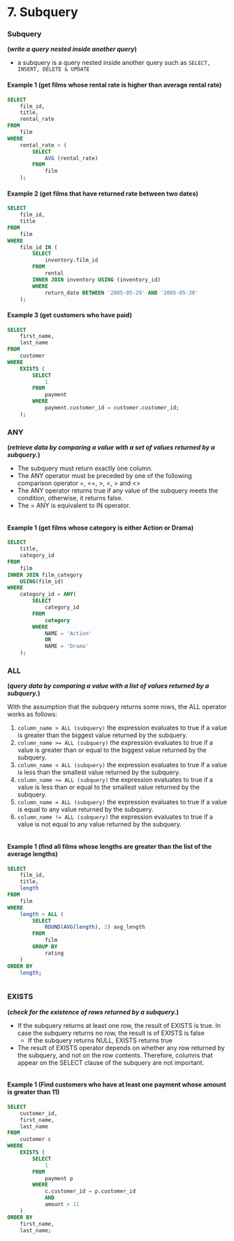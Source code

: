 # 7. Subquery

### Subquery

**(**_**write a query nested inside another query**_**)**

* a subquery is a query nested inside another query such as `SELECT, INSERT, DELETE & UPDATE`

#### Example 1 (get films whose rental rate is higher than average rental rate)

```sql
SELECT
	film_id,
	title,
	rental_rate
FROM
	film
WHERE
	rental_rate > (
		SELECT
			AVG (rental_rate)
		FROM
			film
	);
```

#### Example 2 (get films that have returned rate between two dates)

```sql
SELECT
	film_id,
	title
FROM
	film
WHERE
	film_id IN (
		SELECT
			inventory.film_id
		FROM
			rental
		INNER JOIN inventory USING (inventory_id)
		WHERE
			return_date BETWEEN '2005-05-29' AND '2005-05-30'
	);
```

#### Example 3 (get customers who have paid)

```sql
SELECT
	first_name,
	last_name
FROM
	customer
WHERE
	EXISTS (
		SELECT
			1
		FROM
			payment
		WHERE
			payment.customer_id = customer.customer_id;
	);
```



### ANY

**(**_**retrieve data by comparing a value with a set of values returned by a subquery.**_**)**

* The subquery must return exactly one column.
* The ANY operator must be preceded by one of the following comparison operator =, <=, >, <, > and <>
* The ANY operator returns true if any value of the subquery meets the condition, otherwise, it returns false.
* The = ANY is equivalent to IN operator.

<figure><img src="../../../../.gitbook/assets/image (96).png" alt=""><figcaption></figcaption></figure>

#### Example 1 (get films whose category is either Action or Drama)

```sql
SELECT
	title,
	category_id
FROM
	film
INNER JOIN film_category
	USING(film_id)
WHERE
	category_id = ANY(
		SELECT
			category_id
		FROM
			category
		WHERE
			NAME = 'Action'
			OR
			NAME = 'Drama'
	);
```



### ALL

**(**_**query data by comparing a value with a list of values returned by a subquery.**_**)**

With the assumption that the subquery returns some rows, the ALL operator works as follows:

1. `column_name > ALL (subquery)` the expression evaluates to true if a value is greater than the biggest value returned by the subquery.
2. `column_name >= ALL (subquery)` the expression evaluates to true if a value is greater than or equal to the biggest value returned by the subquery.
3. `column_name < ALL (subquery)` the expression evaluates to true if a value is less than the smallest value returned by the subquery.
4. `column_name <= ALL (subquery)` the expression evaluates to true if a value is less than or equal to the smallest value returned by the subquery.
5. `column_name = ALL (subquery)` the expression evaluates to true if a value is equal to any value returned by the subquery.
6. `column_name != ALL (subquery)` the expression evaluates to true if a value is not equal to any value returned by the subquery.

<figure><img src="../../../../.gitbook/assets/image (104).png" alt=""><figcaption></figcaption></figure>

#### Example 1 (find all films whose lengths are greater than the list of the average lengths)

```sql
SELECT
	film_id,
	title,
	length
FROM
	film
WHERE
	length > ALL (
		SELECT
			ROUND(AVG(length), 2) avg_length
		FROM
			film
		GROUP BY
			rating
	)
ORDER BY
	length;
```

<figure><img src="../../../../.gitbook/assets/image (93).png" alt=""><figcaption></figcaption></figure>

### EXISTS

**(**_**check for the existence of rows returned by a subquery.**_**)**

* If the subquery returns at least one row, the result of EXISTS is true. In case the subquery returns no row, the result is of EXISTS is false
  * If the subquery returns NULL, EXISTS returns true
* The result of EXISTS operator depends on whether any row returned by the subquery, and not on the row contents. Therefore, columns that appear on the SELECT clause of the subquery are not important.

<figure><img src="../../../../.gitbook/assets/image (123).png" alt=""><figcaption></figcaption></figure>

#### Example 1 (Find customers who have at least one payment whose amount is greater than 11)

```sql
SELECT
	customer_id,
	first_name,
	last_name
FROM
	customer c
WHERE
	EXISTS (
		SELECT
			1
		FROM
			payment p
		WHERE
			c.customer_id = p.customer_id
			AND
			amount > 11
	)
ORDER BY
	first_name,
	last_name;
```

<figure><img src="../../../../.gitbook/assets/image (103).png" alt=""><figcaption></figcaption></figure>
